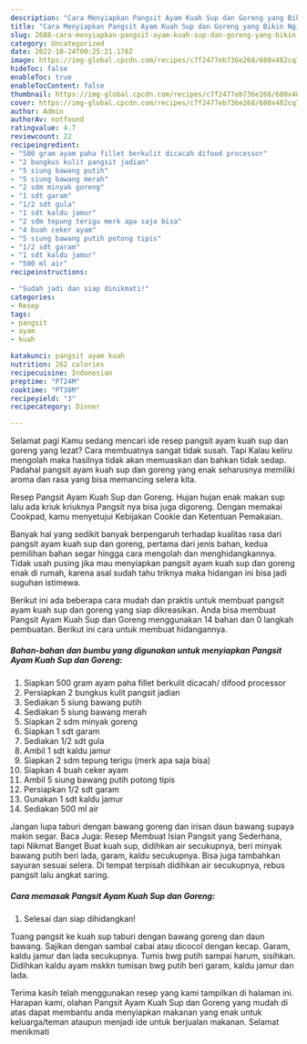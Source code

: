 ```yaml
---
description: "Cara Menyiapkan Pangsit Ayam Kuah Sup dan Goreng yang Bikin Ngiler "
title: "Cara Menyiapkan Pangsit Ayam Kuah Sup dan Goreng yang Bikin Ngiler "
slug: 2688-cara-menyiapkan-pangsit-ayam-kuah-sup-dan-goreng-yang-bikin-ngiler
category: Uncategorized
date: 2022-10-24T00:25:21.178Z
image: https://img-global.cpcdn.com/recipes/c7f2477eb736e268/680x482cq70/pangsit-ayam-kuah-sup-dan-goreng-foto-resep-utama.jpg
hideToc: false
enableToc: true
enableTocContent: false
thumbnail: https://img-global.cpcdn.com/recipes/c7f2477eb736e268/680x482cq70/pangsit-ayam-kuah-sup-dan-goreng-foto-resep-utama.jpg
cover: https://img-global.cpcdn.com/recipes/c7f2477eb736e268/680x482cq70/pangsit-ayam-kuah-sup-dan-goreng-foto-resep-utama.jpg
author: Admin
authorAv: notfound
ratingvalue: 4.7
reviewcount: 22
recipeingredient:
- "500 gram ayam paha fillet berkulit dicacah difood processor"
- "2 bungkus kulit pangsit jadian"
- "5 siung bawang putih"
- "5 siung bawang merah"
- "2 sdm minyak goreng"
- "1 sdt garam"
- "1/2 sdt gula"
- "1 sdt kaldu jamur"
- "2 sdm tepung terigu merk apa saja bisa"
- "4 buah ceker ayam"
- "5 siung bawang putih potong tipis"
- "1/2 sdt garam"
- "1 sdt kaldu jamur"
- "500 ml air"
recipeinstructions:

- "Sudah jadi dan siap dinikmati!"
categories:
- Resep
tags:
- pangsit
- ayam
- kuah

katakunci: pangsit ayam kuah 
nutrition: 262 calories
recipecuisine: Indonesian
preptime: "PT24M"
cooktime: "PT38M"
recipeyield: "3"
recipecategory: Dinner

---
```



Selamat pagi Kamu sedang mencari ide resep pangsit ayam kuah sup dan goreng yang lezat? Cara membuatnya sangat tidak susah. Tapi Kalau keliru mengolah maka hasilnya tidak akan memuaskan dan bahkan tidak sedap. Padahal pangsit ayam kuah sup dan goreng yang enak seharusnya memiliki aroma dan rasa yang bisa memancing selera kita.


Resep Pangsit Ayam Kuah Sup dan Goreng. Hujan hujan enak makan sup lalu ada kriuk kriuknya Pangsit nya bisa juga digoreng. Dengan memakai Cookpad, kamu menyetujui Kebijakan Cookie dan Ketentuan Pemakaian.

Banyak hal yang sedikit banyak berpengaruh terhadap kualitas rasa dari pangsit ayam kuah sup dan goreng, pertama dari jenis bahan, kedua pemilihan bahan segar hingga cara mengolah dan menghidangkannya. Tidak usah pusing jika mau menyiapkan pangsit ayam kuah sup dan goreng enak di rumah, karena asal sudah tahu triknya maka hidangan ini bisa jadi suguhan istimewa.


Berikut ini ada beberapa cara mudah dan praktis untuk membuat pangsit ayam kuah sup dan goreng yang siap dikreasikan. Anda bisa membuat Pangsit Ayam Kuah Sup dan Goreng menggunakan 14 bahan dan 0 langkah pembuatan. Berikut ini cara untuk membuat hidangannya.

<!--inarticleads1-->

##### Bahan-bahan dan bumbu yang digunakan untuk menyiapkan Pangsit Ayam Kuah Sup dan Goreng:

1. Siapkan 500 gram ayam paha fillet berkulit dicacah/ difood processor
1. Persiapkan 2 bungkus kulit pangsit jadian
1. Sediakan 5 siung bawang putih
1. Sediakan 5 siung bawang merah
1. Siapkan 2 sdm minyak goreng
1. Siapkan 1 sdt garam
1. Sediakan 1/2 sdt gula
1. Ambil 1 sdt kaldu jamur
1. Siapkan 2 sdm tepung terigu (merk apa saja bisa)
1. Siapkan 4 buah ceker ayam
1. Ambil 5 siung bawang putih potong tipis
1. Persiapkan 1/2 sdt garam
1. Gunakan 1 sdt kaldu jamur
1. Sediakan 500 ml air


Jangan lupa taburi dengan bawang goreng dan irisan daun bawang supaya makin segar. Baca Juga: Resep Membuat Isian Pangsit yang Sederhana, tapi Nikmat Banget Buat kuah sup, didihkan air secukupnya, beri minyak bawang putih beri lada, garam, kaldu secukupnya. Bisa juga tambahkan sayuran sesuai selera. Di tempat terpisah didihkan air secukupnya, rebus pangsit lalu angkat saring. 

<!--inarticleads2-->

##### Cara memasak Pangsit Ayam Kuah Sup dan Goreng:


1. Selesai dan siap dihidangkan!

Tuang pangsit ke kuah sup taburi dengan bawang goreng dan daun bawang. Sajikan dengan sambal cabai atau dicocol dengan kecap. Garam, kaldu jamur dan lada secukupnya. Tumis bwg putih sampai harum, sisihkan. Didihkan kaldu ayam mskkn tumisan bwg putih beri garam, kaldu jamur dan lada. 

Terima kasih telah menggunakan resep yang kami tampilkan di halaman ini. Harapan kami, olahan Pangsit Ayam Kuah Sup dan Goreng yang mudah di atas dapat membantu anda menyiapkan makanan yang enak untuk keluarga/teman ataupun menjadi ide untuk berjualan makanan. Selamat menikmati
